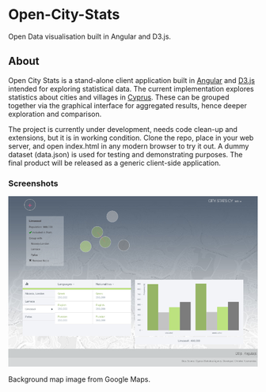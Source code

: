 # Open-City-Stats

Open Data visualisation built in Angular and D3.js.

## About

Open City Stats is a stand-alone client application built in [Angular](https://angularjs.org/) and [D3.js](http://d3js.org/) intended for exploring statistical data. The current implementation explores statistics about cities and villages in [Cyprus](http://en.wikipedia.org/wiki/Cyprus). These can be grouped together via the graphical interface for aggregated results, hence deeper exploration and comparison.

The project is currently under development, needs code clean-up and extensions, but it is in working condition. Clone the repo, place in your web server, and open index.html in any modern browser to try it out. A dummy dataset (data.json) is used for testing and demonstrating purposes. The final product will be released as a generic client-side application.

### Screenshots

![alt tag](./img/05.55.17.png)

Background map image from Google Maps.
